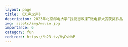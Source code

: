 ```yaml
---
layout: page
title: 《无声之声》
description: 2023年北京邮电大学“我爱思政课”微电影大赛获奖作品
img: assets/img/movie.jpg
importance: 6
category: fun
redirect: https://b23.tv/VyCvNhP
---
```

